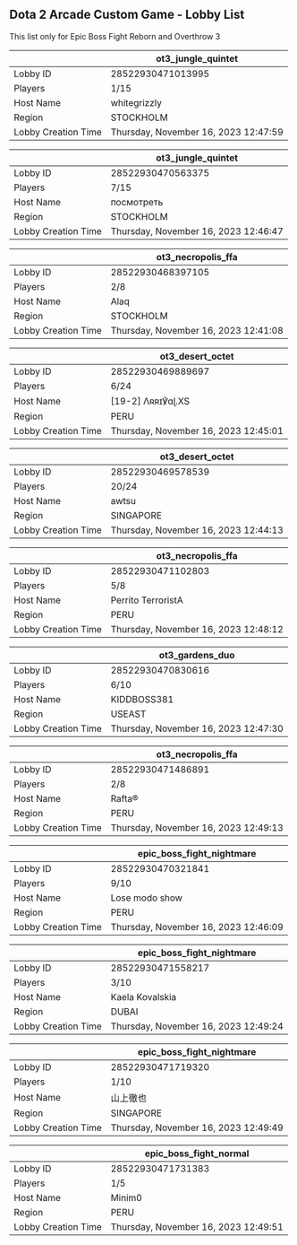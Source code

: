 ## Dota 2 Arcade Custom Game - Lobby List

This list only for Epic Boss Fight Reborn and Overthrow 3

|  | ot3_jungle_quintet |
| ------ | ------ |
| Lobby ID | 28522930471013995 |
| Players | 1/15 |
| Host Name | whitegrizzly |
| Region | STOCKHOLM |
| Lobby Creation Time | Thursday, November 16, 2023 12:47:59 |


|  | ot3_jungle_quintet |
| ------ | ------ |
| Lobby ID | 28522930470563375 |
| Players | 7/15 |
| Host Name | посмотреть |
| Region | STOCKHOLM |
| Lobby Creation Time | Thursday, November 16, 2023 12:46:47 |


|  | ot3_necropolis_ffa |
| ------ | ------ |
| Lobby ID | 28522930468397105 |
| Players | 2/8 |
| Host Name | Alaq |
| Region | STOCKHOLM |
| Lobby Creation Time | Thursday, November 16, 2023 12:41:08 |


|  | ot3_desert_octet |
| ------ | ------ |
| Lobby ID | 28522930469889697 |
| Players | 6/24 |
| Host Name | [19-2] Λʀʀɪ℣ɑɭ.XS |
| Region | PERU |
| Lobby Creation Time | Thursday, November 16, 2023 12:45:01 |


|  | ot3_desert_octet |
| ------ | ------ |
| Lobby ID | 28522930469578539 |
| Players | 20/24 |
| Host Name | awtsu |
| Region | SINGAPORE |
| Lobby Creation Time | Thursday, November 16, 2023 12:44:13 |


|  | ot3_necropolis_ffa |
| ------ | ------ |
| Lobby ID | 28522930471102803 |
| Players | 5/8 |
| Host Name | Perrito TerroristA |
| Region | PERU |
| Lobby Creation Time | Thursday, November 16, 2023 12:48:12 |


|  | ot3_gardens_duo |
| ------ | ------ |
| Lobby ID | 28522930470830616 |
| Players | 6/10 |
| Host Name | KIDDBOSS381 |
| Region | USEAST |
| Lobby Creation Time | Thursday, November 16, 2023 12:47:30 |


|  | ot3_necropolis_ffa |
| ------ | ------ |
| Lobby ID | 28522930471486891 |
| Players | 2/8 |
| Host Name | Rafta® |
| Region | PERU |
| Lobby Creation Time | Thursday, November 16, 2023 12:49:13 |


|  | epic_boss_fight_nightmare |
| ------ | ------ |
| Lobby ID | 28522930470321841 |
| Players | 9/10 |
| Host Name | Lose modo show |
| Region | PERU |
| Lobby Creation Time | Thursday, November 16, 2023 12:46:09 |


|  | epic_boss_fight_nightmare |
| ------ | ------ |
| Lobby ID | 28522930471558217 |
| Players | 3/10 |
| Host Name | Kaela Kovalskia |
| Region | DUBAI |
| Lobby Creation Time | Thursday, November 16, 2023 12:49:24 |


|  | epic_boss_fight_nightmare |
| ------ | ------ |
| Lobby ID | 28522930471719320 |
| Players | 1/10 |
| Host Name | 山上徹也 |
| Region | SINGAPORE |
| Lobby Creation Time | Thursday, November 16, 2023 12:49:49 |


|  | epic_boss_fight_normal |
| ------ | ------ |
| Lobby ID | 28522930471731383 |
| Players | 1/5 |
| Host Name | Minim0 |
| Region | PERU |
| Lobby Creation Time | Thursday, November 16, 2023 12:49:51 |


